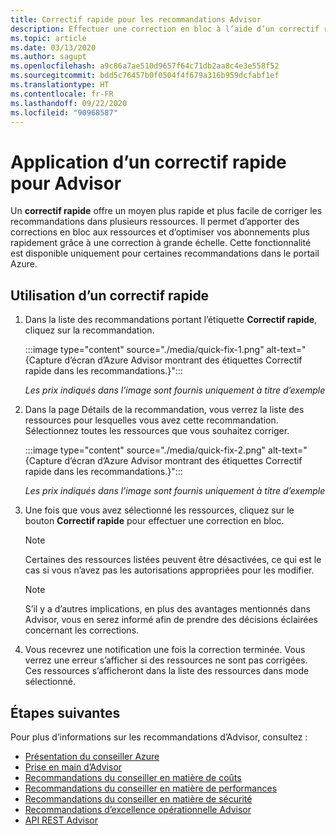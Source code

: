 ```yaml
---
title: Correctif rapide pour les recommandations Advisor
description: Effectuer une correction en bloc à l’aide d’un correctif rapide dans Advisor
ms.topic: article
ms.date: 03/13/2020
ms.author: sagupt
ms.openlocfilehash: a9c86a7ae510d9657f64c71db2aa8c4e3e558f52
ms.sourcegitcommit: bdd5c76457b0f0504f4f679a316b959dcfabf1ef
ms.translationtype: HT
ms.contentlocale: fr-FR
ms.lasthandoff: 09/22/2020
ms.locfileid: "90968587"
---
```

# <a name="quick-fix-remediation-for-advisor"></a>Application d’un correctif rapide pour Advisor
Un **correctif rapide** offre un moyen plus rapide et plus facile de corriger les recommandations dans plusieurs ressources. Il permet d’apporter des corrections en bloc aux ressources et d’optimiser vos abonnements plus rapidement grâce à une correction à grande échelle.
Cette fonctionnalité est disponible uniquement pour certaines recommandations dans le portail Azure.


## <a name="steps-to-use-quick-fix"></a>Utilisation d’un correctif rapide

1. Dans la liste des recommandations portant l’étiquette **Correctif rapide**, cliquez sur la recommandation.

   :::image type="content" source="./media/quick-fix-1.png" alt-text="{Capture d’écran d’Azure Advisor montrant des étiquettes Correctif rapide dans les recommandations.}":::
   
   *Les prix indiqués dans l’image sont fournis uniquement à titre d’exemple*

2. Dans la page Détails de la recommandation, vous verrez la liste des ressources pour lesquelles vous avez cette recommandation. Sélectionnez toutes les ressources que vous souhaitez corriger.

   :::image type="content" source="./media/quick-fix-2.png" alt-text="{Capture d’écran d’Azure Advisor montrant des étiquettes Correctif rapide dans les recommandations.}":::
   
   *Les prix indiqués dans l’image sont fournis uniquement à titre d’exemple*

3. Une fois que vous avez sélectionné les ressources, cliquez sur le bouton **Correctif rapide** pour effectuer une correction en bloc.

   > [!NOTE]
   > Certaines des ressources listées peuvent être désactivées, ce qui est le cas si vous n’avez pas les autorisations appropriées pour les modifier.
   
   > [!NOTE]
   > S’il y a d’autres implications, en plus des avantages mentionnés dans Advisor, vous en serez informé afin de prendre des décisions éclairées concernant les corrections.
   
4. Vous recevrez une notification une fois la correction terminée. Vous verrez une erreur s’afficher si des ressources ne sont pas corrigées. Ces ressources s’afficheront dans la liste des ressources dans mode sélectionné.  


## <a name="next-steps"></a>Étapes suivantes

Pour plus d’informations sur les recommandations d’Advisor, consultez :
* [Présentation du conseiller Azure](advisor-overview.md)
* [Prise en main d’Advisor](advisor-get-started.md)
* [Recommandations du conseiller en matière de coûts](advisor-cost-recommendations.md)
* [Recommandations du conseiller en matière de performances](advisor-performance-recommendations.md)
* [Recommandations du conseiller en matière de sécurité](advisor-security-recommendations.md)
* [Recommandations d’excellence opérationnelle Advisor](advisor-operational-excellence-recommendations.md)
* [API REST Advisor](/rest/api/advisor/)
